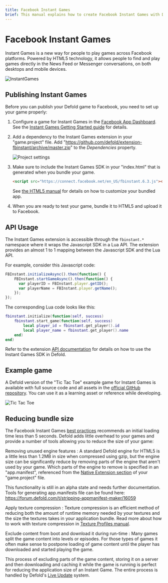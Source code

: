 ```yaml
---
title: Facebook Instant Games
brief: This manual explains how to create Facebook Instant Games with Defold.
---
```


# Facebook Instant Games

Instant Games is a new way for people to play games across Facebook platforms. Powered by HTML5 technology, it allows people to find and play games directly in the News Feed or Messenger conversations, on both desktops and mobile devices.

![InstantGames](images/instant-games/instantgames.png)

## Publishing Instant Games

Before you can publish your Defold game to Facebook, you need to set up your game properly:

1. Configure a game for Instant Games in the [Facebook App Dashboard](https://developers.facebook.com/apps). See the [Instant Games Getting Started guide](https://developers.facebook.com/docs/games/instant-games/getting-started/game-setup) for details.

2. Add a dependency to the Instant Games extension in your "game.project" file. Add "https://github.com/defold/extension-fbinstant/archive/master.zip" to the *Dependencies* property.

   ![Project settings](images/instant-games/game_project.png)

3. Make sure to include the Instant Games SDK in your "index.html" that is generated when you bundle your game.

   ```html
   <script src="https://connect.facebook.net/en_US/fbinstant.6.3.js"></script>
   ```

   See [the HTML5 manual](/manuals/html5/#_customizing_html5_applications) for details on how to customize your bundled app.

4. When you are ready to test your game, bundle it to HTML5 and upload it to Facebook.

## API Usage

The Instant Games extension is accessible through the `fbinstant.*` namespace where it wraps the Javascript SDK in a Lua API. The extension provides an almost 1 to 1 mapping between the Javascript SDK and the Lua API.

For example, consider this Javascript code:

```javascript
FBInstant.initializeAsync().then(function() {
    FBInstant.startGameAsync().then(function() {
      var playerID = FBInstant.player.getID();
      var playerName = FBInstant.player.getName();
    });
});
```

The corresponding Lua code looks like this:

```lua
fbinstant.initialize(function(self, success)
    fbinstant.start_game(function(self, success)
        local player_id = fbinstant.get_player().id
        local player_name = fbinstant.get_player().name
    end)
end)
```

Refer to the extension [API documentation](https://github.com/defold/extension-fbinstant/blob/master/README.md) for details on how to use the Instant Games SDK in Defold.

## Example game

A Defold version of the "Tic Tac Toe" example game for Instant Games is available with full source code and all assets in the [official GitHub repository](https://github.com/defold/extension-fbinstant). You can use it as a learning asset or reference while developing.

![Tic Tac Toe](images/instant-games/tictactoe.png)

## Reducing bundle size

The Facebook Instant Games [best practices](https://developers.facebook.com/docs/games/instant-games/best-practices) recommends an initial loading time less than 5 seconds. Defold adds little overhead to your games and provide a number of tools allowing you to reduce the size of your game:

Removing unused engine features
: A standard Defold engine for HTML5 is a little less than 1.2MB in size when compressed using gzip, but the engine size can be significantly reduce by removing parts of the engine that aren't used by your game. Which parts of the engine to remove is specified in an "app.manifest", referenced from the [Native Extension section](/manuals/project-settings/#_native_extension) of your "game.project" file.

  This functionality is still in an alpha state and needs further documentation. Tools for generating app.manifests file can be found here: https://forum.defold.com/t/stripping-appmanifest-maker/16059

Apply texture compression
: Texture compression is an efficient method of reducing both the amount of runtime memory needed by your textures and the size the textures takes in your application bundle. Read more about how to work with texture compression in [Texture Profiles manual](/manuals/texture-profiles/).

Exclude content from boot and download it during run-time
: Many games split the game content into levels or episodes. For those types of games it often make sense to postpone loading of game content until the player has downloaded and started playing the game.

  This process of excluding parts of the game content, storing it on a server and then downloading and caching it while the game is running is perfect for reducing the application size of an Instant Game. The entire process is handled by Defold's [Live Update](/manuals/live-update/) system.
